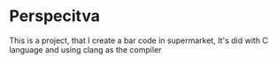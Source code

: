 # Perspecitva

This is a project, that I create a bar code in supermarket, It's did with C language and using clang as the compiler
